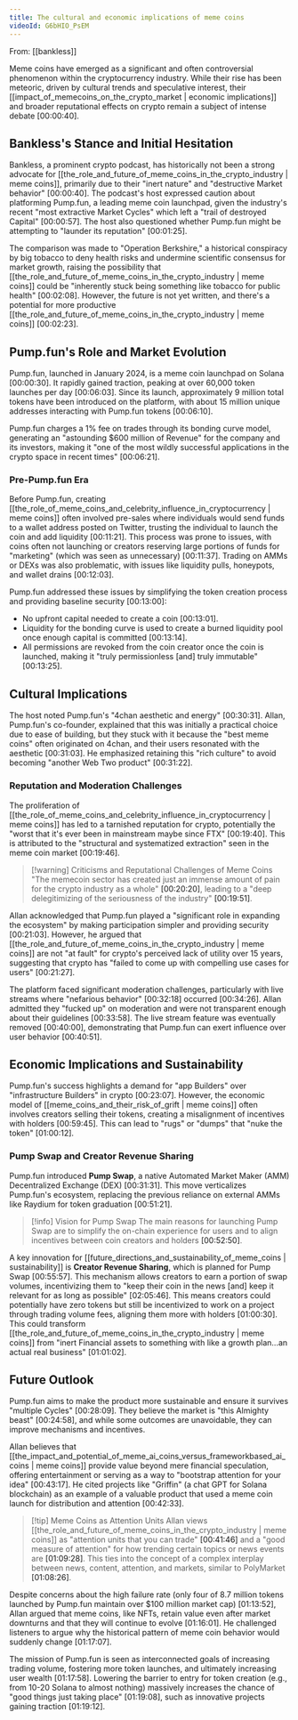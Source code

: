 ```yaml
---
title: The cultural and economic implications of meme coins
videoId: G6bHIO_PsEM
---
```


From: [[bankless]] <br/> 

Meme coins have emerged as a significant and often controversial phenomenon within the cryptocurrency industry. While their rise has been meteoric, driven by cultural trends and speculative interest, their [[impact_of_memecoins_on_the_crypto_market | economic implications]] and broader reputational effects on crypto remain a subject of intense debate <a class="yt-timestamp" data-t="00:00:40">[00:00:40]</a>.

## Bankless's Stance and Initial Hesitation
Bankless, a prominent crypto podcast, has historically not been a strong advocate for [[the_role_and_future_of_meme_coins_in_the_crypto_industry | meme coins]], primarily due to their "inert nature" and "destructive Market behavior" <a class="yt-timestamp" data-t="00:00:40">[00:00:40]</a>. The podcast's host expressed caution about platforming Pump.fun, a leading meme coin launchpad, given the industry's recent "most extractive Market Cycles" which left a "trail of destroyed Capital" <a class="yt-timestamp" data-t="00:00:57">[00:00:57]</a>. The host also questioned whether Pump.fun might be attempting to "launder its reputation" <a class="yt-timestamp" data-t="00:01:25">[00:01:25]</a>.

The comparison was made to "Operation Berkshire," a historical conspiracy by big tobacco to deny health risks and undermine scientific consensus for market growth, raising the possibility that [[the_role_and_future_of_meme_coins_in_the_crypto_industry | meme coins]] could be "inherently stuck being something like tobacco for public health" <a class="yt-timestamp" data-t="00:02:08">[00:02:08]</a>. However, the future is not yet written, and there's a potential for more productive [[the_role_and_future_of_meme_coins_in_the_crypto_industry | meme coins]] <a class="yt-timestamp" data-t="00:02:23">[00:02:23]</a>.

## Pump.fun's Role and Market Evolution
Pump.fun, launched in January 2024, is a meme coin launchpad on Solana <a class="yt-timestamp" data-t="00:00:30">[00:00:30]</a>. It rapidly gained traction, peaking at over 60,000 token launches per day <a class="yt-timestamp" data-t="00:06:03">[00:06:03]</a>. Since its launch, approximately 9 million total tokens have been introduced on the platform, with about 15 million unique addresses interacting with Pump.fun tokens <a class="yt-timestamp" data-t="00:06:10">[00:06:10]</a>.

Pump.fun charges a 1% fee on trades through its bonding curve model, generating an "astounding $600 million of Revenue" for the company and its investors, making it "one of the most wildly successful applications in the crypto space in recent times" <a class="yt-timestamp" data-t="00:06:21">[00:06:21]</a>.

### Pre-Pump.fun Era
Before Pump.fun, creating [[the_role_of_meme_coins_and_celebrity_influence_in_cryptocurrency | meme coins]] often involved pre-sales where individuals would send funds to a wallet address posted on Twitter, trusting the individual to launch the coin and add liquidity <a class="yt-timestamp" data-t="00:11:21">[00:11:21]</a>. This process was prone to issues, with coins often not launching or creators reserving large portions of funds for "marketing" (which was seen as unnecessary) <a class="yt-timestamp" data-t="00:11:37">[00:11:37]</a>. Trading on AMMs or DEXs was also problematic, with issues like liquidity pulls, honeypots, and wallet drains <a class="yt-timestamp" data-t="00:12:03">[00:12:03]</a>.

Pump.fun addressed these issues by simplifying the token creation process and providing baseline security <a class="yt-timestamp" data-t="00:13:00">[00:13:00]</a>:
*   No upfront capital needed to create a coin <a class="yt-timestamp" data-t="00:13:01">[00:13:01]</a>.
*   Liquidity for the bonding curve is used to create a burned liquidity pool once enough capital is committed <a class="yt-timestamp" data-t="00:13:14">[00:13:14]</a>.
*   All permissions are revoked from the coin creator once the coin is launched, making it "truly permissionless [and] truly immutable" <a class="yt-timestamp" data-t="00:13:25">[00:13:25]</a>.

## Cultural Implications
The host noted Pump.fun's "4chan aesthetic and energy" <a class="yt-timestamp" data-t="00:30:31">[00:30:31]</a>. Allan, Pump.fun's co-founder, explained that this was initially a practical choice due to ease of building, but they stuck with it because the "best meme coins" often originated on 4chan, and their users resonated with the aesthetic <a class="yt-timestamp" data-t="00:31:03">[00:31:03]</a>. He emphasized retaining this "rich culture" to avoid becoming "another Web Two product" <a class="yt-timestamp" data-t="00:31:22">[00:31:22]</a>.

### Reputation and Moderation Challenges
The proliferation of [[the_role_of_meme_coins_and_celebrity_influence_in_cryptocurrency | meme coins]] has led to a tarnished reputation for crypto, potentially the "worst that it's ever been in mainstream maybe since FTX" <a class="yt-timestamp" data-t="00:19:40">[00:19:40]</a>. This is attributed to the "structural and systematized extraction" seen in the meme coin market <a class="yt-timestamp" data-t="00:19:46">[00:19:46]</a>.

> [!warning] Criticisms and Reputational Challenges of Meme Coins
> "The memecoin sector has created just an immense amount of pain for the crypto industry as a whole" <a class="yt-timestamp" data-t="00:20:20">[00:20:20]</a>, leading to a "deep delegitimizing of the seriousness of the industry" <a class="yt-timestamp" data-t="00:19:51">[00:19:51]</a>.

Allan acknowledged that Pump.fun played a "significant role in expanding the ecosystem" by making participation simpler and providing security <a class="yt-timestamp" data-t="00:21:03">[00:21:03]</a>. However, he argued that [[the_role_and_future_of_meme_coins_in_the_crypto_industry | meme coins]] are not "at fault" for crypto's perceived lack of utility over 15 years, suggesting that crypto has "failed to come up with compelling use cases for users" <a class="yt-timestamp" data-t="00:21:27">[00:21:27]</a>.

The platform faced significant moderation challenges, particularly with live streams where "nefarious behavior" <a class="yt-timestamp" data-t="00:32:18">[00:32:18]</a> occurred <a class="yt-timestamp" data-t="00:34:26">[00:34:26]</a>. Allan admitted they "fucked up" on moderation and were not transparent enough about their guidelines <a class="yt-timestamp" data-t="00:33:58">[00:33:58]</a>. The live stream feature was eventually removed <a class="yt-timestamp" data-t="00:40:00">[00:40:00]</a>, demonstrating that Pump.fun can exert influence over user behavior <a class="yt-timestamp" data-t="00:40:51">[00:40:51]</a>.

## Economic Implications and Sustainability
Pump.fun's success highlights a demand for "app Builders" over "infrastructure Builders" in crypto <a class="yt-timestamp" data-t="00:23:07">[00:23:07]</a>. However, the economic model of [[meme_coins_and_their_risk_of_grift | meme coins]] often involves creators selling their tokens, creating a misalignment of incentives with holders <a class="yt-timestamp" data-t="00:59:45">[00:59:45]</a>. This can lead to "rugs" or "dumps" that "nuke the token" <a class="yt-timestamp" data-t="01:00:12">[01:00:12]</a>.

### Pump Swap and Creator Revenue Sharing
Pump.fun introduced **Pump Swap**, a native Automated Market Maker (AMM) Decentralized Exchange (DEX) <a class="yt-timestamp" data-t="00:31:31">[00:31:31]</a>. This move verticalizes Pump.fun's ecosystem, replacing the previous reliance on external AMMs like Raydium for token graduation <a class="yt-timestamp" data-t="00:51:21">[00:51:21]</a>.

> [!info] Vision for Pump Swap
> The main reasons for launching Pump Swap are to simplify the on-chain experience for users and to align incentives between coin creators and holders <a class="yt-timestamp" data-t="00:52:50">[00:52:50]</a>.

A key innovation for [[future_directions_and_sustainability_of_meme_coins | sustainability]] is **Creator Revenue Sharing**, which is planned for Pump Swap <a class="yt-timestamp" data-t="00:55:57">[00:55:57]</a>. This mechanism allows creators to earn a portion of swap volumes, incentivizing them to "keep their coin in the news [and] keep it relevant for as long as possible" <a class="yt-timestamp" data-t="02:05:46">[02:05:46]</a>. This means creators could potentially have zero tokens but still be incentivized to work on a project through trading volume fees, aligning them more with holders <a class="yt-timestamp" data-t="01:00:30">[01:00:30]</a>. This could transform [[the_role_and_future_of_meme_coins_in_the_crypto_industry | meme coins]] from "inert Financial assets to something with like a growth plan...an actual real business" <a class="yt-timestamp" data-t="01:01:02">[01:01:02]</a>.

## Future Outlook
Pump.fun aims to make the product more sustainable and ensure it survives "multiple Cycles" <a class="yt-timestamp" data-t="00:28:09">[00:28:09]</a>. They believe the market is "this Almighty beast" <a class="yt-timestamp" data-t="00:24:58">[00:24:58]</a>, and while some outcomes are unavoidable, they can improve mechanisms and incentives.

Allan believes that [[the_impact_and_potential_of_meme_ai_coins_versus_frameworkbased_ai_coins | meme coins]] provide value beyond mere financial speculation, offering entertainment or serving as a way to "bootstrap attention for your idea" <a class="yt-timestamp" data-t="00:43:17">[00:43:17]</a>. He cited projects like "Griffin" (a chat GPT for Solana blockchain) as an example of a valuable product that used a meme coin launch for distribution and attention <a class="yt-timestamp" data-t="00:42:33">[00:42:33]</a>.

> [!tip] Meme Coins as Attention Units
> Allan views [[the_role_and_future_of_meme_coins_in_the_crypto_industry | meme coins]] as "attention units that you can trade" <a class="yt-timestamp" data-t="00:41:46">[00:41:46]</a> and a "good measure of attention" for how trending certain topics or news events are <a class="yt-timestamp" data-t="01:09:28">[01:09:28]</a>. This ties into the concept of a complex interplay between news, content, attention, and markets, similar to PolyMarket <a class="yt-timestamp" data-t="01:08:26">[01:08:26]</a>.

Despite concerns about the high failure rate (only four of 8.7 million tokens launched by Pump.fun maintain over $100 million market cap) <a class="yt-timestamp" data-t="01:13:52">[01:13:52]</a>, Allan argued that meme coins, like NFTs, retain value even after market downturns and that they will continue to evolve <a class="yt-timestamp" data-t="01:16:01">[01:16:01]</a>. He challenged listeners to argue why the historical pattern of meme coin behavior would suddenly change <a class="yt-timestamp" data-t="01:17:07">[01:17:07]</a>.

The mission of Pump.fun is seen as interconnected goals of increasing trading volume, fostering more token launches, and ultimately increasing user wealth <a class="yt-timestamp" data-t="01:17:58">[01:17:58]</a>. Lowering the barrier to entry for token creation (e.g., from 10-20 Solana to almost nothing) massively increases the chance of "good things just taking place" <a class="yt-timestamp" data-t="01:19:08">[01:19:08]</a>, such as innovative projects gaining traction <a class="yt-timestamp" data-t="01:19:12">[01:19:12]</a>.